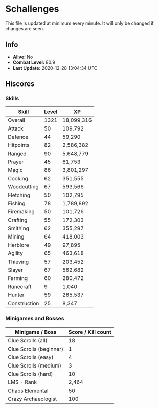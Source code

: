 # Schallenges

This file is updated at minimum every minute. It will only be changed if changes are seen.

## Info

 - **Alive:** No
 - **Combat Level:** 80.9
 - **Last Update:** 2020-12-28 13:04:34 UTC

## Hiscores

### Skills

| Skill | Level | XP |
|--|--|--|
| Overall | 1321 | 18,099,316 |
| Attack | 50 | 109,792 |
| Defence | 44 | 59,290 |
| Hitpoints | 82 | 2,586,382 |
| Ranged | 90 | 5,648,779 |
| Prayer | 45 | 61,753 |
| Magic | 86 | 3,801,297 |
| Cooking | 62 | 351,555 |
| Woodcutting | 67 | 593,566 |
| Fletching | 50 | 102,795 |
| Fishing | 78 | 1,789,892 |
| Firemaking | 50 | 101,726 |
| Crafting | 55 | 172,303 |
| Smithing | 62 | 355,297 |
| Mining | 64 | 418,003 |
| Herblore | 49 | 97,895 |
| Agility | 65 | 463,618 |
| Thieving | 57 | 203,452 |
| Slayer | 67 | 562,682 |
| Farming | 60 | 280,472 |
| Runecraft | 9 | 1,040 |
| Hunter | 59 | 265,537 |
| Construction | 25 | 8,347 |

### Minigames and Bosses

| Minigame / Boss | Score / Kill count |
|--|--|
| Clue Scrolls (all) | 18 |
| Clue Scrolls (beginner) | 1 |
| Clue Scrolls (easy) | 4 |
| Clue Scrolls (medium) | 3 |
| Clue Scrolls (hard) | 10 |
| LMS - Rank | 2,464 |
| Chaos Elemental | 50 |
| Crazy Archaeologist | 100 |
